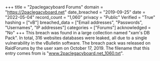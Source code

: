 +++
title = "2paclegacyboard Forums"
domain = "https://2paclegacyboard.net"
date_breached = "2019-09-25"
date = "2022-05-04"
record_count = "1,060"
privacy = "Public"
Verified = "True"
hashing = ["vB"]
breached_data = ["Email addresses", "Passwords", "Usernames", "IP addresses"]
categories = ["Forums"]
acknowledged = "No"
+++
This breach was found in a large collection named "xam's DB Pack". In total, 316 websites databases were leaked, all due to a single vulnerability in the vBulletin software. The breach pack was released on RaidForums by the user xam on October 17, 2019. The filename that this entry comes from is "www.2paclegacyboard.net_1060.txt".
